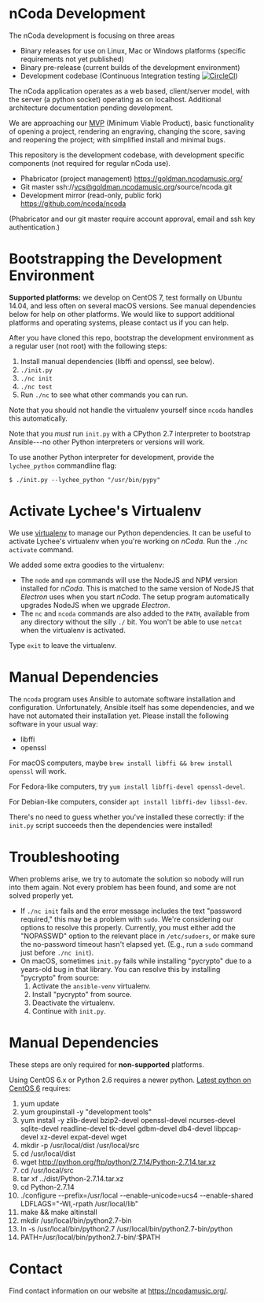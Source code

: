 nCoda Development
=================

The nCoda development is focusing on three areas
* Binary releases for use on Linux, Mac or Windows platforms (specific requirements not yet published)
* Binary pre-release (current builds of the development environment)
* Development codebase (Continuous Integration testing [![CircleCI](https://circleci.com/gh/nCoda/ncoda/tree/main.svg?style=svg)](https://circleci.com/gh/nCoda/ncoda/tree/main))

The nCoda application operates as a web based, client/server model, with the server (a python socket)
operating as on localhost. Additional architecture documentation pending development.

We are approaching our [MVP](https://spivak.ncodamusic.org/t/mvp-test-plan/670) (Minimum Viable Product), basic functionality of opening a project, rendering an engraving, changing the score, saving and reopening the project; with simplified install and minimal bugs.

This repository is the development codebase, with development specific components (not required for regular nCoda use).

* Phabricator (project management) https://goldman.ncodamusic.org/ 
* Git master ssh://vcs@goldman.ncodamusic.org/source/ncoda.git
* Development mirror (read-only, public fork) https://github.com/ncoda/ncoda

(Phabricator and our git master require account approval, email and ssh key authentication.)

Bootstrapping the Development Environment
=========================================

**Supported platforms:** we develop on CentOS 7, test formally on Ubuntu 14.04, and
less often on several macOS versions. See manual dependencies below for help on other platforms.
We would like to support additional platforms and operating systems, please contact us if you can help.

After you have cloned this repo,
bootstrap the development environment as a regular user (not root) with the following steps: 

1. Install manual dependencies (libffi and openssl, see below).
1. `./init.py`
1. `./nc init`
1. `./nc test`
1. Run `./nc` to see what other commands you can run.

Note that you should not handle the virtualenv yourself since `ncoda` handles this automatically.

Note that you *must* run `init.py` with a CPython 2.7 interpreter to bootstrap Ansible---no other
Python interpreters or versions will work.

To use another Python interpreter for development, provide the `lychee_python` commandline flag:

    $ ./init.py --lychee_python "/usr/bin/pypy"


Activate Lychee's Virtualenv
============================

We use [virtualenv](https://virtualenv.pypa.io/) to manage our Python dependencies. It can be useful
to activate Lychee's virtualenv when you're working on *nCoda*. Run the `./nc activate` command.

We added some extra goodies to the virtualenv:
- The `node` and `npm` commands will use the NodeJS and NPM version installed for *nCoda*. This is
  matched to the same version of NodeJS that *Electron* uses when you start *nCoda*. The setup
  program automatically upgrades NodeJS when we upgrade *Electron*.
- The `nc` and `ncoda` commands are also added to the `PATH`, available from any directory without
  the silly `./` bit. You won't be able to use `netcat` when the virtualenv is activated.

Type `exit` to leave the virtualenv.


Manual Dependencies
===================

The `ncoda` program uses Ansible to automate software installation and configuration. Unfortunately,
Ansible itself has some dependencies, and we have not automated their installation yet. Please
install the following software in your usual way:

- libffi
- openssl

For macOS computers, maybe `brew install libffi && brew install openssl` will work.

For Fedora-like computers, try `yum install libffi-devel openssl-devel`.

For Debian-like computers, consider `apt install libffi-dev libssl-dev`.

There's no need to guess whether you've installed these correctly: if the `init.py` script succeeds
then the dependencies were installed!


Troubleshooting
===============

When problems arise, we try to automate the solution so nobody will run into them again. Not every
problem has been found, and some are not solved properly yet.

- If `./nc init` fails and the error message includes the text "password required," this may be a
  problem with `sudo`. We're considering our options to resolve this properly. Currently, you must
  either add the "NOPASSWD" option to the relevant place in `/etc/sudoers`, or make sure the
  no-password timeout hasn't elapsed yet. (E.g., run a `sudo` command just before `./nc init`).
- On macOS, sometimes `init.py` fails while installing "pycrypto" due to a years-old bug in that
  library. You can resolve this by installing "pycrypto" from source:
  1. Activate the `ansible-venv` virtualenv.
  1. Install "pycrypto" from source.
  1. Deactivate the virtualenv.
  1. Continue with `init.py`.

Manual Dependencies
===================

These steps are only required for **non-supported** platforms.

Using CentOS 6.x or Python 2.6 requires a newer python. [Latest python on CentOS 6](https://danieleriksson.net/2017/02/08/how-to-install-latest-python-on-centos/)
requires:

1. yum update
1. yum groupinstall -y "development tools"
1. yum install -y zlib-devel bzip2-devel openssl-devel ncurses-devel sqlite-devel readline-devel tk-devel gdbm-devel db4-devel libpcap-devel xz-devel expat-devel wget
1. mkdir -p /usr/local/dist /usr/local/src
1. cd /usr/local/dist
1. wget http://python.org/ftp/python/2.7.14/Python-2.7.14.tar.xz
1. cd /usr/local/src
1. tar xf ../dist/Python-2.7.14.tar.xz
1. cd Python-2.7.14
1. ./configure --prefix=/usr/local --enable-unicode=ucs4 --enable-shared LDFLAGS="-Wl,-rpath /usr/local/lib"
1. make && make altinstall
1. mkdir /usr/local/bin/python2.7-bin
1. ln -s /usr/local/bin/python2.7 /usr/local/bin/python2.7-bin/python
1. PATH=/usr/local/bin/python2.7-bin/:$PATH

Contact
=======

Find contact information on our website at https://ncodamusic.org/.

